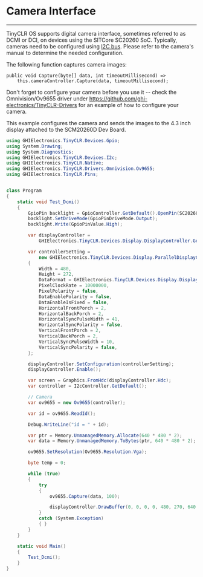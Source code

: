 # Camera Interface
---

TinyCLR OS supports digital camera interface, sometimes referred to as DCMI or DCI, on devices using the SITCore SC20260 SoC. Typically, cameras need to be configured using [I2C bus](i2c.md). Please refer to the camera's manual to determine the needed configuration.

The following function captures camera images:  
```
public void Capture(byte[] data, int timeoutMillisecond) =>
    this.cameraController.Capture(data, timeoutMillisecond);
```

Don't forget to configure your camera before you use it -- check the Omnivision/Ov9655 driver under
https://github.com/ghi-electronics/TinyCLR-Drivers for an example of how to configure your camera.

This example configures the camera and sends the images to the 4.3 inch display attached to the SCM20260D Dev Board.

```csharp
using GHIElectronics.TinyCLR.Devices.Gpio;
using System.Drawing;
using System.Diagnostics;
using GHIElectronics.TinyCLR.Devices.I2c;
using GHIElectronics.TinyCLR.Native;
using GHIElectronics.TinyCLR.Drivers.Omnivision.Ov9655;
using GHIElectronics.TinyCLR.Pins;


class Program
{
    static void Test_Dcmi()
    {
        GpioPin backlight = GpioController.GetDefault().OpenPin(SC20260.GpioPin.PA15);
        backlight.SetDriveMode(GpioPinDriveMode.Output);
        backlight.Write(GpioPinValue.High);

        var displayController =
            GHIElectronics.TinyCLR.Devices.Display.DisplayController.GetDefault();

        var controllerSetting = 
            new GHIElectronics.TinyCLR.Devices.Display.ParallelDisplayControllerSettings
        {
            Width = 480,
            Height = 272,
            DataFormat = GHIElectronics.TinyCLR.Devices.Display.DisplayDataFormat.Rgb565,
            PixelClockRate = 10000000,
            PixelPolarity = false,
            DataEnablePolarity = false,
            DataEnableIsFixed = false,
            HorizontalFrontPorch = 2,
            HorizontalBackPorch = 2,
            HorizontalSyncPulseWidth = 41,
            HorizontalSyncPolarity = false,
            VerticalFrontPorch = 2,
            VerticalBackPorch = 2,
            VerticalSyncPulseWidth = 10,
            VerticalSyncPolarity = false,
        };

        displayController.SetConfiguration(controllerSetting);
        displayController.Enable();

        var screen = Graphics.FromHdc(displayController.Hdc);
        var controller = I2cController.GetDefault();

        // Camera
        var ov9655 = new Ov9655(controller);

        var id = ov9655.ReadId();

        Debug.WriteLine("id = " + id);

        var ptr = Memory.UnmanagedMemory.Allocate(640 * 480 * 2);
        var data = Memory.UnmanagedMemory.ToBytes(ptr, 640 * 480 * 2);

        ov9655.SetResolution(Ov9655.Resolution.Vga);

        byte temp = 0;

        while (true)
        {
            try
            {
                ov9655.Capture(data, 100);

                displayController.DrawBuffer(0, 0, 0, 0, 480, 270, 640, data, 0);
            }
            catch (System.Exception)
            { }
        }
    }

    static void Main()
    {
        Test_Dcmi();
    }
}
```

